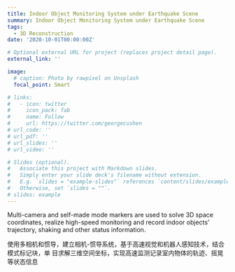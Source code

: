 ```yaml
---
title: Indoor Object Monitoring System under Earthquake Scene
summary: Indoor Object Monitoring System under Earthquake Scene
tags:
  - 3D Reconstruction
date: '2020-10-01T00:00:00Z'

# Optional external URL for project (replaces project detail page).
external_link: ''

image:
  # caption: Photo by rawpixel on Unsplash
  focal_point: Smart

# links:
#   - icon: twitter
#     icon_pack: fab
#     name: Follow
#     url: https://twitter.com/georgecushen
# url_code: ''
# url_pdf: ''
# url_slides: ''
# url_video: ''

# Slides (optional).
#   Associate this project with Markdown slides.
#   Simply enter your slide deck's filename without extension.
#   E.g. `slides = "example-slides"` references `content/slides/example-slides.md`.
#   Otherwise, set `slides = ""`.
# slides: example
---
```


Multi-camera and self-made mode markers are used to solve 3D space coordinates, realize high-speed monitoring and record indoor objects’ trajectory, shaking and other status information.

使用多相机和惯导，建立相机-惯导系统，基于高速视觉和机器人感知技术，结合模式标记块，单 目求解三维空间坐标，实现高速监测记录室内物体的轨迹、摇晃等状态信息